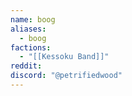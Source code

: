 ```yaml
---
name: boog
aliases:
  - boog
factions:
  - "[[Kessoku Band]]"
reddit: 
discord: "@petrifiedwood"
---
```

